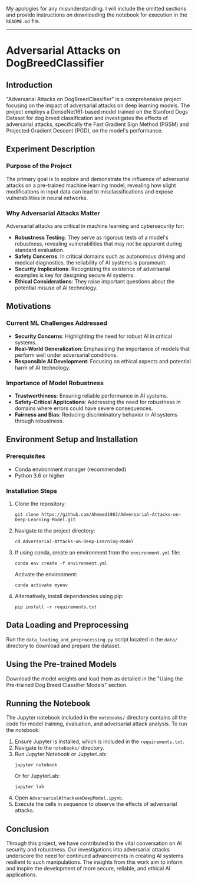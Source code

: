 My apologies for any misunderstanding. I will include the omitted sections and provide instructions on downloading the notebook for execution in the `README.md` file.

---

# Adversarial Attacks on DogBreedClassifier

## Introduction
"Adversarial Attacks on DogBreedClassifier" is a comprehensive project focusing on the impact of adversarial attacks on deep learning models. The project employs a DenseNet161-based model trained on the Stanford Dogs Dataset for dog breed classification and investigates the effects of adversarial attacks, specifically the Fast Gradient Sign Method (FGSM) and Projected Gradient Descent (PGD), on the model's performance.

## Experiment Description

### Purpose of the Project
The primary goal is to explore and demonstrate the influence of adversarial attacks on a pre-trained machine learning model, revealing how slight modifications in input data can lead to misclassifications and expose vulnerabilities in neural networks.

### Why Adversarial Attacks Matter
Adversarial attacks are critical in machine learning and cybersecurity for:
- **Robustness Testing**: They serve as rigorous tests of a model's robustness, revealing vulnerabilities that may not be apparent during standard evaluation.
- **Safety Concerns**: In critical domains such as autonomous driving and medical diagnostics, the reliability of AI systems is paramount.
- **Security Implications**: Recognizing the existence of adversarial examples is key for designing secure AI systems.
- **Ethical Considerations**: They raise important questions about the potential misuse of AI technology.

## Motivations

### Current ML Challenges Addressed
- **Security Concerns**: Highlighting the need for robust AI in critical systems.
- **Real-World Generalization**: Emphasizing the importance of models that perform well under adversarial conditions.
- **Responsible AI Development**: Focusing on ethical aspects and potential harm of AI technology.

### Importance of Model Robustness
- **Trustworthiness**: Ensuring reliable performance in AI systems.
- **Safety-Critical Applications**: Addressing the need for robustness in domains where errors could have severe consequences.
- **Fairness and Bias**: Reducing discriminatory behavior in AI systems through robustness.

## Environment Setup and Installation

### Prerequisites
- Conda environment manager (recommended)
- Python 3.6 or higher

### Installation Steps
1. Clone the repository:
   ```
   git clone https://github.com/Ahmeed1983/Adversarial-Attacks-on-Deep-Learning-Model.git
   ```
2. Navigate to the project directory:
   ```
   cd Adversarial-Attacks-on-Deep-Learning-Model
   ```
3. If using conda, create an environment from the `environment.yml` file:
   ```
   conda env create -f environment.yml
   ```
   Activate the environment:
   ```
   conda activate myenv
   ```
4. Alternatively, install dependencies using pip:
   ```
   pip install -r requirements.txt
   ```

## Data Loading and Preprocessing

Run the `data_loading_and_preprocessing.py` script located in the `data/` directory to download and prepare the dataset.

## Using the Pre-trained Models

Download the model weights and load them as detailed in the "Using the Pre-trained Dog Breed Classifier Models" section.

## Running the Notebook

The Jupyter notebook included in the `notebooks/` directory contains all the code for model training, evaluation, and adversarial attack analysis. To run the notebook:
1. Ensure Jupyter is installed, which is included in the `requirements.txt`.
2. Navigate to the `notebooks/` directory.
3. Run Jupyter Notebook or JupyterLab:
   ```
   jupyter notebook
   ```
   Or for JupyterLab:
   ```
   jupyter lab
   ```
4. Open `AdversarialAttacksonDeepModel.ipynb`.
5. Execute the cells in sequence to observe the effects of adversarial attacks.

## Conclusion

Through this project, we have contributed to the vital conversation on AI security and robustness. Our investigations into adversarial attacks underscore the need for continued advancements in creating AI systems resilient to such manipulations. The insights from this work aim to inform and inspire the development of more secure, reliable, and ethical AI applications.
